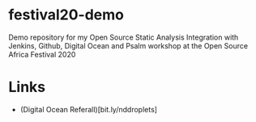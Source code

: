 # festival20-demo
Demo repository for my Open Source Static Analysis Integration with Jenkins, Github, Digital Ocean and Psalm  workshop at the Open Source Africa Festival 2020

# Links
* (Digital Ocean Referall)[bit.ly/nddroplets]
